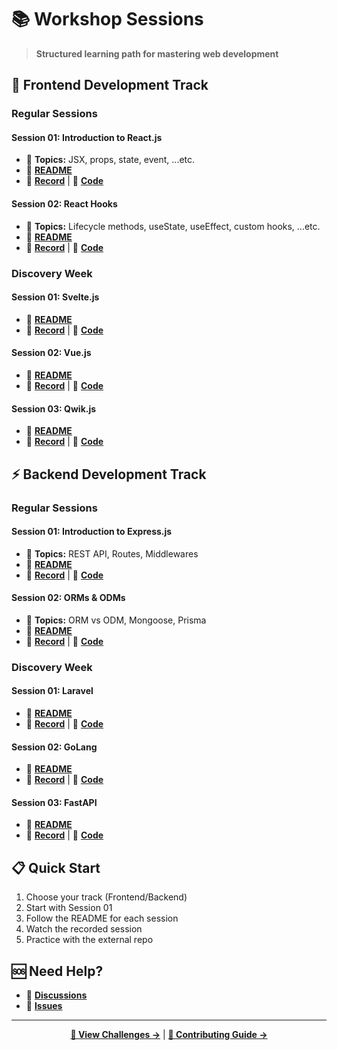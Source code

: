 # 📚 Workshop Sessions

> **Structured learning path for mastering web development**

## 🎨 Frontend Development Track

### Regular Sessions

#### Session 01: Introduction to React.js

- 🎯 **Topics:** JSX, props, state, event, ...etc.
- 📖 **[README](./frontend/sessions/01-intro-to-react/README.md)**
- 🎥 **[Record](https://drive.google.com/file/d/1wmMbLbA8Qs3YFzBZ-K91iMddj4HGN7h9/view?usp=drive_link)** | 🔗 **[Code](https://github.com/aasmaa01/react-workshop)**

#### Session 02: React Hooks

- 🎯 **Topics:** Lifecycle methods, useState, useEffect, custom hooks, ...etc.
- 📖 **[README](./frontend/sessions/02-react-hooks/README.md)**
- 🎥 **[Record](https://drive.google.com/file/d/1IjhJxgiSifP-3JmmnMzRBsuJ7CrD7_GB/view?usp=drive_link)** | 🔗 **[Code](https://github.com/Adel2411/web-journey/tree/main/frontend/sessions/02-react-hooks/code)**

### Discovery Week

#### Session 01: Svelte.js

- 📖 **[README](./discovery/frontend/svelte/README.md)**
- 🎥 **[Record](https://drive.google.com/file/d/1Lj45WJt-s8Yda0DUgSdILjYOuLuQcAGT/view?usp=drive_link)** | 🔗 **[Code](https://github.com/Adel2411/web-journey/tree/main/discovery/frontend/svelte/code)**

#### Session 02: Vue.js

- 📖 **[README](./discovery/frontend/vue/README.md)**
- 🎥 **[Record](https://drive.google.com/file/d/184RTBzMYFdi-Bvp8hcIH-u2_x8OhNaO_/view?usp=drive_link)** | 🔗 **[Code](https://github.com/Adel2411/web-journey/tree/main/discovery/frontend/vue/code)**

#### Session 03: Qwik.js

- 📖 **[README](./discovery/frontend/qwik/README.md)**
- 🎥 **[Record](https://drive.google.com/file/d/1jIFr3iEBrlwRsSmyuIWxG2TozAwMjvXp/view?usp=drive_link)** | 🔗 **[Code](https://github.com/Adel2411/web-journey/tree/main/discovery/frontend/qwik/code)**

## ⚡ Backend Development Track

### Regular Sessions

#### Session 01: Introduction to Express.js

- 🎯 **Topics:** REST API, Routes, Middlewares
- 📖 **[README](./backend/sessions/01-intro-to-express/README.md)**
- 🎥 **[Record](https://drive.google.com/file/d/1NEGDAn89QSvQePYoQxzwO4rNXw6IFE11/view?usp=drive_link)** | 🔗 **[Code](https://github.com/ademmenh/express-workshop)**

#### Session 02: ORMs & ODMs

- 🎯 **Topics:** ORM vs ODM, Mongoose, Prisma
- 📖 **[README](./backend/sessions/02-orms-and-odms/README.md)**
- 🎥 **[Record](https://drive.google.com/file/d/1YVY3PxgXvpLacEGupo1fQ3IAdqyAUsHB/view?usp=drive_link)** | 🔗 **[Code](https://github.com/Adel2411/web-journey/tree/main/backend/sessions/02-orms-and-odms/code)**

### Discovery Week

#### Session 01: Laravel

- 📖 **[README](/discovery/backend/laravel/README.md)**
- 🎥 **[Record](https://drive.google.com/file/d/1t0L2PjFa3x_3RWxBavLgPon2MdqAhukq/view?usp=drive_link)** | 🔗 **[Code](https://github.com/Adel2411/web-journey/tree/main/discovery/backend/laravel/code)**

#### Session 02: GoLang

- 📖 **[README](/discovery/backend/go/README.md)**
- 🎥 **[Record](https://drive.google.com/file/d/12rip3l1ADWB26HdQEyl0BoY4ipflJWjW/view?usp=drive_link)** | 🔗 **[Code](https://github.com/Adel2411/web-journey/tree/main/discovery/backend/go/code)**

#### Session 03: FastAPI

- 📖 **[README](/discovery/backend/fastapi/README.md)**
- 🎥 **[Record](https://drive.google.com/file/d/1AJudfA68vIxatlMzoVDPX0x0FV2xdUoJ/view?usp=drive_link)** | 🔗 **[Code](https://github.com/Adel2411/web-journey/tree/main/discovery/backend/fastapi/code)**

## 📋 Quick Start

1. Choose your track (Frontend/Backend)
2. Start with Session 01
3. Follow the README for each session
4. Watch the recorded session
5. Practice with the external repo

## 🆘 Need Help?

- 💬 **[Discussions](https://github.com/Adel2411/web-journey/discussions)**
- 🐛 **[Issues](https://github.com/Adel2411/web-journey/issues)**

---

<div align="center">

**[🎯 View Challenges →](./CHALLENGES.md)** | **[🤝 Contributing Guide →](./CONTRIBUTING.md)**

</div>
